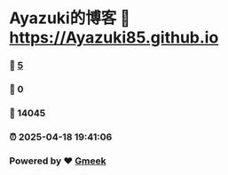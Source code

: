 # Ayazuki的博客 :link: https://Ayazuki85.github.io 
### :page_facing_up: [5](https://Ayazuki85.github.io/tag.html) 
### :speech_balloon: 0 
### :hibiscus: 14045 
### :alarm_clock: 2025-04-18 19:41:06 
### Powered by :heart: [Gmeek](https://github.com/Meekdai/Gmeek)
